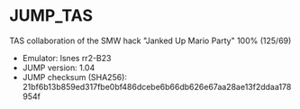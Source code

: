 # JUMP_TAS

TAS collaboration of the SMW hack "Janked Up Mario Party" 100% (125/69)

* Emulator: lsnes rr2-B23
* JUMP version: 1.04
* JUMP checksum (SHA256): 21bf6b13b859ed317fbe0bf486dcebe6b66db626e67aa28ae13f2ddaa178954f